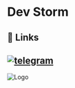 
# Dev Storm
## 🔗 Links
[![telegram](https://img.shields.io/badge/telegram-black?style=for-the-badge&logo=telegram)](https://t.me/destroyte)
---

![Logo]()

